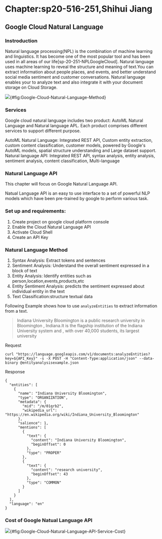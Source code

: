 # Chapter:sp20-516-251,Shihui Jiang

## Google Cloud Natural Language 


### Instroduction 

Natural language processing(NPL) is the combination of machine learning and
linguistics. It has become one of the most popular tool and has been used in
all areas of our life[sp-20-251-NPLGoogleCloud].  Natural language uses machine learning to reveal the
structure and meaning of text.You can extract information about people
places, and events, and better understand social media sentiment and customer
conversations. Natural language enables your to analyze text and also
integrate it with your document storage on Cloud Storage.

![](images/natural_language_method.jpg){#fig:Google-Cloud-Natural-Language-Method}

### Services

Google cloud natural language includes two product: AutoML Natural Language and 
Natural language APL. Each product comprises different services to support 
different purpose. 


AutoML Natural Language: Integrated REST API, Custom entity extraction, custom 
content classification, customer models, powered by Google's AutoML models,
spatial structure understanding and Large dataset support.
Natural language API: Integrated REST API, syntax analysis, entity analysis, 
sentiment analysis, content classification, Multi-language


### Natural Language API 


This chapter will focus on Google Natural Language API. 

Natual Language API is an easy to use interface to a set of powerful NLP
 models which have been pre-trained by google to perform various task. 


### Set up and requirements: 

1. Create project on google cloud platform console 
2. Enable the Cloud Natural Language API 
3. Activate Cloud Shell 
4. Create an API Key 

### Natural Language Method 

1. Syntax Analysis: Extract tokens and sentences
2. Sentiment Analysis: Understand the overall sentiment expressed in a block of text
3. Entity Analysis: Identify entities such as person,location,events,products,etc
4. Entity Sentiment Analysis: predicts the sentiment expressed about individual
entity in the text
5. Text Classification:structure textual data 

Following Example shows how to use `analyzeEntities` to extract 
information from a text. 

>Indiana University Bloomington is a public research university in Bloomington
, Indiana.It is the flagship institution of the Indiana University system and
, with over 40,000 students, its largest university

Request 

~~~
curl "https://language.googleapis.com/v1/documents:analyzeEntities?key=${API_Key}" -s -X POST -H "Content-Type:application/json" --data-binary @entityanalysisexample.json
~~~

Response

~~~
{
  "entities": [
    {
      "name": "Indiana University Bloomington",
      "type": "ORGANIZATION",
      "metadata": {
        "mid": "/m/01qrb2",
        "wikipedia_url": "https://en.wikipedia.org/wiki/Indiana_University_Bloomington"
      },
      "salience": 1,
      "mentions": [
        {
          "text": {
            "content": "Indiana University Bloomington",
            "beginOffset": 0
          },
          "type": "PROPER"
        },
        {
          "text": {
            "content": "research university",
            "beginOffset": 43
          },
          "type": "COMMON"
        }
      ]
    }
  ],
  "language": "en"
}

~~~



### Cost of Google Natual Language API 

![](images/natural_language_service_cost.jpg){#fig:Google-Cloud-Natural-Language-API-Service-Cost}





